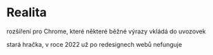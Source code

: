 Realita
=======

rozšíření pro Chrome, které některé běžné výrazy vkládá do uvozovek

stará hračka, v roce 2022 už po redesignech webů nefunguje
